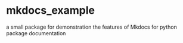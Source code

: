 # mkdocs_example
a small  package for demonstration the features of Mkdocs for python package documentation
